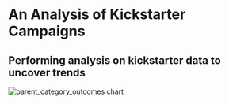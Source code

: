 # An Analysis of Kickstarter Campaigns
## Performing analysis on kickstarter data to uncover trends
![parent_category_outcomes chart](path/to/parent_category_outcomes_chart.png)

